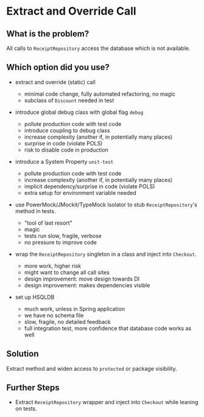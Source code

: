 Extract and Override Call
=========================

What is the problem?
--------------------

All calls to `ReceiptRepository` access the database 
which is not available.

Which option did you use?
-------------------------

* extract and override (static) call
    * minimal code change, fully automated refactoring, no magic
    * subclass of `Discount` needed in test
    
* introduce global debug class with global flag `debug` 
    * pollute production code with test code
    * introduce coupling to debug class
    * increase complexity (another if, in potentially many places)
    * surprise in code (violate POLS)
    * risk to disable code in production 

* introduce a System Property `unit-test`
    * pollute production code with test code 
    * increase complexity (another if, in potentially many places)
    * implicit dependency/surprise in code (violate POLS)
    * extra setup for environment variable needed

* use PowerMock/JMockit/TypeMock Isolator to stub `ReceiptRepository`'s method in tests.
    * "tool of last resort"
    * magic
    * tests run slow, fragile, verbose
    * no pressure to improve code

* wrap the `ReceiptRepository` singleton in a class and inject into `Checkout`. 
    * more work, higher risk
    * might want to change all call sites
    * design improvement: move design towards DI
    * design improvement: makes dependencies visible

* set up HSQLDB
    * much work, unless in Spring application
    * we have no schema file
    * slow, fragile, no detailed feedback
    * full integration test, more confidence that database code works as well

Solution
--------

Extract method and widen access to `protected` or package visibility.

Further Steps
-------------

* Extract `ReceiptRepository` wrapper and inject into `Checkout` while leaning on tests.
